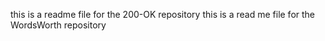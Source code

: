 this is a readme file
for the 200-OK repository
this is a read me file
for the WordsWorth repository
